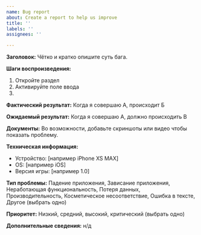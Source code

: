 ```yaml
---
name: Bug report
about: Create a report to help us improve
title: ''
labels: ''
assignees: ''

---
```


**Заголовок:**
Чётко и кратко опишите суть бага.

**Шаги воспроизведения:**
1. Откройте раздел
2. Активируйте поле ввода
3.

**Фактический результат:**
Когда я совершаю А, происходит Б

**Ожидаемый результат:**
Когда я совершаю А, должно происходить В

**Документы:**
Во возможности, добавьте скриншоты или видео чтобы показать проблему.

**Техническая информация:**
 - Устройство: [например iPhone XS MAX]
 - OS: [например iOS]
 - Версия игры: [например 1.0]

**Тип проблемы:**
Падение приложения, Зависание приложения, Неработающая функциональность, Потеря данных, Производительность, Косметическое несоответствие, Ошибка в тексте, Другое (выбрать одно)

**Приоритет:**
Низкий, средний, высокий, критический (выбрать одно)

**Дополнительные сведения:**
н/д
